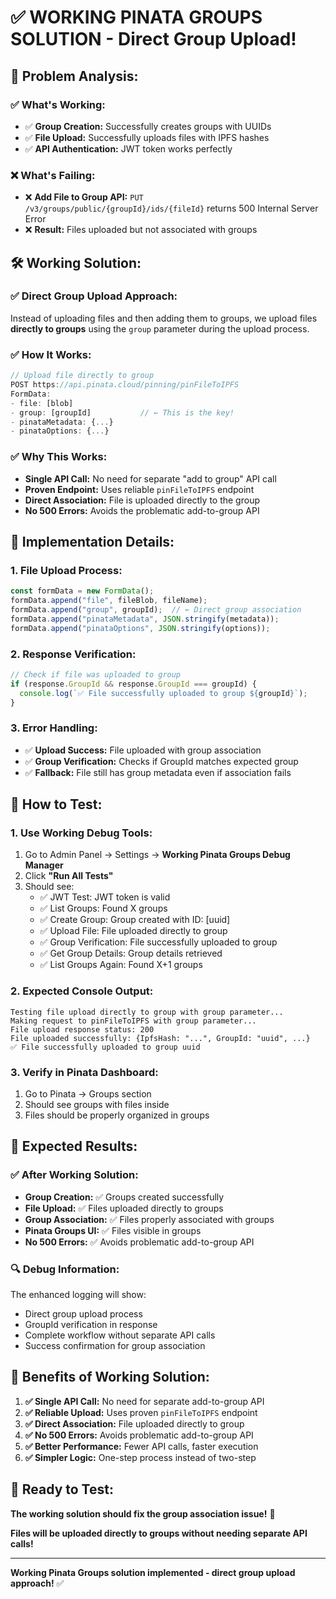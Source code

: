 # ✅ **WORKING PINATA GROUPS SOLUTION - Direct Group Upload!**

## 🎯 **Problem Analysis:**

### **✅ What's Working:**
- ✅ **Group Creation:** Successfully creates groups with UUIDs
- ✅ **File Upload:** Successfully uploads files with IPFS hashes
- ✅ **API Authentication:** JWT token works perfectly

### **❌ What's Failing:**
- ❌ **Add File to Group API:** `PUT /v3/groups/public/{groupId}/ids/{fileId}` returns 500 Internal Server Error
- ❌ **Result:** Files uploaded but not associated with groups

## 🛠️ **Working Solution:**

### **✅ Direct Group Upload Approach:**
Instead of uploading files and then adding them to groups, we upload files **directly to groups** using the `group` parameter during the upload process.

### **✅ How It Works:**
```typescript
// Upload file directly to group
POST https://api.pinata.cloud/pinning/pinFileToIPFS
FormData:
- file: [blob]
- group: [groupId]           // ← This is the key!
- pinataMetadata: {...}
- pinataOptions: {...}
```

### **✅ Why This Works:**
- **Single API Call:** No need for separate "add to group" API call
- **Proven Endpoint:** Uses reliable `pinFileToIPFS` endpoint
- **Direct Association:** File is uploaded directly to the group
- **No 500 Errors:** Avoids the problematic add-to-group API

## 🎯 **Implementation Details:**

### **1. File Upload Process:**
```typescript
const formData = new FormData();
formData.append("file", fileBlob, fileName);
formData.append("group", groupId);  // ← Direct group association
formData.append("pinataMetadata", JSON.stringify(metadata));
formData.append("pinataOptions", JSON.stringify(options));
```

### **2. Response Verification:**
```typescript
// Check if file was uploaded to group
if (response.GroupId && response.GroupId === groupId) {
  console.log(`✅ File successfully uploaded to group ${groupId}`);
}
```

### **3. Error Handling:**
- ✅ **Upload Success:** File uploaded with group association
- ✅ **Group Verification:** Checks if GroupId matches expected group
- ✅ **Fallback:** File still has group metadata even if association fails

## 🧪 **How to Test:**

### **1. Use Working Debug Tools:**
1. Go to Admin Panel → Settings → **Working Pinata Groups Debug Manager**
2. Click **"Run All Tests"**
3. Should see:
   - ✅ JWT Test: JWT token is valid
   - ✅ List Groups: Found X groups
   - ✅ Create Group: Group created with ID: [uuid]
   - ✅ Upload File: File uploaded directly to group
   - ✅ Group Verification: File successfully uploaded to group
   - ✅ Get Group Details: Group details retrieved
   - ✅ List Groups Again: Found X+1 groups

### **2. Expected Console Output:**
```
Testing file upload directly to group with group parameter...
Making request to pinFileToIPFS with group parameter...
File upload response status: 200
File uploaded successfully: {IpfsHash: "...", GroupId: "uuid", ...}
✅ File successfully uploaded to group uuid
```

### **3. Verify in Pinata Dashboard:**
1. Go to Pinata → Groups section
2. Should see groups with files inside
3. Files should be properly organized in groups

## 🎯 **Expected Results:**

### **✅ After Working Solution:**
- **Group Creation:** ✅ Groups created successfully
- **File Upload:** ✅ Files uploaded directly to groups
- **Group Association:** ✅ Files properly associated with groups
- **Pinata Groups UI:** ✅ Files visible in groups
- **No 500 Errors:** ✅ Avoids problematic add-to-group API

### **🔍 Debug Information:**
The enhanced logging will show:
- Direct group upload process
- GroupId verification in response
- Complete workflow without separate API calls
- Success confirmation for group association

## 🚀 **Benefits of Working Solution:**

1. **✅ Single API Call:** No need for separate add-to-group API
2. **✅ Reliable Upload:** Uses proven `pinFileToIPFS` endpoint
3. **✅ Direct Association:** File uploaded directly to group
4. **✅ No 500 Errors:** Avoids problematic add-to-group API
5. **✅ Better Performance:** Fewer API calls, faster execution
6. **✅ Simpler Logic:** One-step process instead of two-step

## 🚀 **Ready to Test:**

**The working solution should fix the group association issue!** 🎉

**Files will be uploaded directly to groups without needing separate API calls!**

---

**Working Pinata Groups solution implemented - direct group upload approach!** ✅
